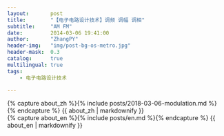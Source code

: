 ```yaml
---
layout:       post
title:        "【电子电路设计技术】调频 调幅 调相"
subtitle:     "AM FM"
date:         2014-03-06 19:41:00
author:       "ZhangPY"
header-img:   "img/post-bg-os-metro.jpg"
header-mask:  0.3
catalog:      true
multilingual: true
tags:
    - 电子电路设计技术

---
```


<!-- Chinese Version -->
<div class="zh post-container">
    {% capture about_zh %}{% include posts/2018-03-06-modulation.md %}{% endcapture %}
    {{ about_zh | markdownify }}
</div>

<!-- English Version -->
<div class="en post-container">
    {% capture about_en %}{% include posts/en.md %}{% endcapture %}
    {{ about_en | markdownify }}
</div>